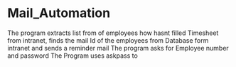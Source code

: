 # Mail_Automation
The program extracts list from of employees how hasnt filled Timesheet from intranet, finds the mail Id of the employees from Database form intranet and sends a reminder mail
The program asks for Employee number and password
The Program uses askpass to 
